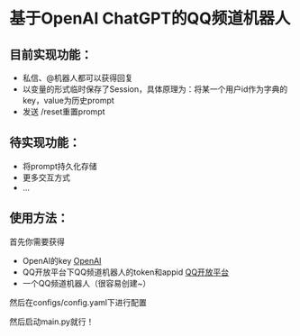# 基于OpenAI ChatGPT的QQ频道机器人

## 目前实现功能：
- 私信、@机器人都可以获得回复
- 以变量的形式临时保存了Session，具体原理为：将某一个用户id作为字典的key，value为历史prompt
- 发送 /reset重置prompt

## 待实现功能：
- 将prompt持久化存储
- 更多交互方式
- ...

## 使用方法：
首先你需要获得
- OpenAI的key [OpenAI](https://beta.openai.com/)
- QQ开放平台下QQ频道机器人的token和appid [QQ开放平台](https://q.qq.com/)
- 一个QQ频道机器人（很容易创建~）

然后在configs/config.yaml下进行配置

然后启动main.py就行！